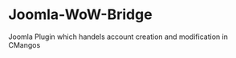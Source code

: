 Joomla-WoW-Bridge
=================

Joomla Plugin which handels account creation and modification in CMangos 
